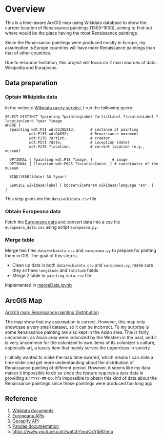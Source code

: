 # Overview
This is a time-aware ArcGIS map using Wikidata database to show the current location of Renaissance paintings (1300–1600), aiming to find out where would be the place having the most Renaissance paintings.

Since the Renaissance paintings were produced mostly in Europe, my assumption is Europe countries will have more Renaissance paintings than that of other countries. 

Due to resource limitation, this project will focus on 2 main sources of data: Wikipedia and Europeana. 

## Data preparation

### Optain Wikipidia data

In the website [Wikidata query service](https://query.wikidata.org/), I run the following query:

```sqarql
SELECT DISTINCT ?painting ?paintingLabel ?artistLabel ?locationLabel ?locationCoord ?year ?image
WHERE {
  ?painting wdt:P31 wd:Q3305213;       # instance of painting
           wdt:P135 wd:Q4692;          # Renaissance movement
           wdt:P170 ?artist;           # creator
           wdt:P571 ?date;             # inception (date)
           wdt:P276 ?location.         # current location (e.g., museum)

  OPTIONAL { ?painting wdt:P18 ?image. }         # image
  OPTIONAL { ?location wdt:P625 ?locationCoord. } # coordinates of the museum

  BIND(YEAR(?date) AS ?year)

  SERVICE wikibase:label { bd:serviceParam wikibase:language "en". }
}
```

This step gives me the `data/wikidata.csv` file

### Obtain Europeana data

Fetch the [Europeana data](https://apis.europeana.eu/en) and convert data into a csv file `europeana_data.csv` using script `europeana.py`.

### Merge table

Merge two files `data/wikidata.csv` and `europeana.py` to prepare for plotting them in GIS. The goal of this step is:
- Clean up data in both `data/wikidata.csv` and `europeana.py`, make sure they all have `longitude` and `latitude` fields
- Merge 2 table to `painting_data.csv` file

Implemented in [mergeData.ipynb](./mergeData.ipynb)

## ArcGIS Map

[ArcGIS map: Renaissance painting Distribution](https://tuftsgis.maps.arcgis.com/apps/mapviewer/index.html?webmap=c06703d01fc34af4b13159dc26c82c7e)

The map show that my assumption is correct. However, this map only showcase a very small dataset, so it can be incorrect. To my surprise is some Renaissance painting are also kept in the Asian area. This is fairly uncommon, as Asian area were colonized by the Western in the past, and it is very uncommon for the colonized to own items of its colonizer's culture, especially art, a luxury item that mainly serves the upperclass in society.

I initially wanted to make the map time-awared, which means I can slide a time slider and get more understanding about the distribution of Renaissance painting of different period. However, it seems like my data makes it impossible to do so since the feature requires a `date` data in providing all `YYYY-MM-DD`. It's impossible to obtain this kind of data about the Renaissance paintings since those paintings were produced too long ago.


## Reference
1. [Wikidata documents](https://www.wikidata.org/wiki/Wikidata:SPARQL_query_service/Wikidata_Query_Help)
2. [Europeana APIs](https://apis.europeana.eu/en)
4. [Geoapify API](https://www.geoapify.com/get-started-with-maps-api/)
5. [Pandas documentation](https://pandas.pydata.org/docs/reference/index.html)
5. https://www.youtube.com/watch?v=qOxYj5B2vng


